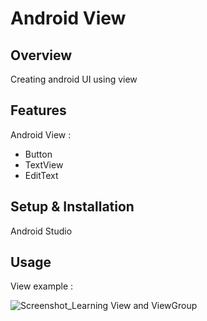 # Android View

## Overview
Creating android UI using view

## Features
Android View :
- Button
- TextView
- EditText

## Setup & Installation 
Android Studio

## Usage
View example :

![Screenshot_Learning View and ViewGroup](https://user-images.githubusercontent.com/56164259/68088598-59b20f80-fe93-11e9-852d-100761101929.png)
